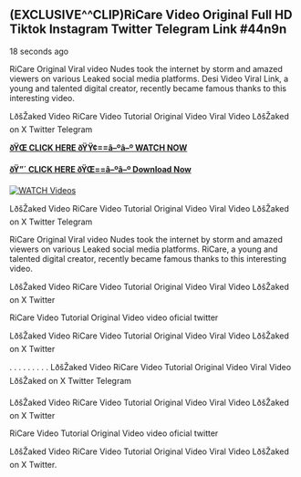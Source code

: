 ## (EXCLUSIVE^^CLIP)RiCare Video Original Full HD Tiktok Instagram Twitter Telegram Link #44n9n

18 seconds ago

RiCare Original Viral video Nudes took the internet by storm and amazed viewers on various Leaked social media platforms. Desi Video Viral Link, a young and talented digital creator, recently became famous thanks to this interesting video.

LðšŽaked Video RiCare Video Tutorial Original Video Viral Video LðšŽaked on X Twitter Telegram

**[ðŸŒ CLICK HERE ðŸŸ¢==â–ºâ–º WATCH NOW](https://clips-mediaa.blogspot.com/2025/02/video-viral-download.html)**

**[ðŸ”´ CLICK HERE ðŸŒ==â–ºâ–º Download Now](https://clips-mediaa.blogspot.com/2025/02/video-viral-download.html)**

[![WATCH Videos](https://i.imgur.com/dJHk4Zq.gif)](https://clips-mediaa.blogspot.com/2025/02/video-viral-download.html)

LðšŽaked Video RiCare Video Tutorial Original Video Viral Video LðšŽaked on X Twitter Telegram

RiCare Original Viral video Nudes took the internet by storm and amazed viewers on various Leaked social media platforms. RiCare, a young and talented digital creator, recently became famous thanks to this interesting video.

LðšŽaked Video RiCare Video Tutorial Original Video Viral Video LðšŽaked on X Twitter

RiCare Video Tutorial Original Video video oficial twitter

LðšŽaked Video RiCare Video Tutorial Original Video Viral Video LðšŽaked on X Twitter

. . . . . . . . . LðšŽaked Video RiCare Video Tutorial Original Video Viral Video LðšŽaked on X Twitter Telegram

LðšŽaked Video RiCare Video Tutorial Original Video Viral Video LðšŽaked on X Twitter

RiCare Video Tutorial Original Video video oficial twitter

LðšŽaked Video RiCare Video Tutorial Original Video Viral Video LðšŽaked on X Twitter.